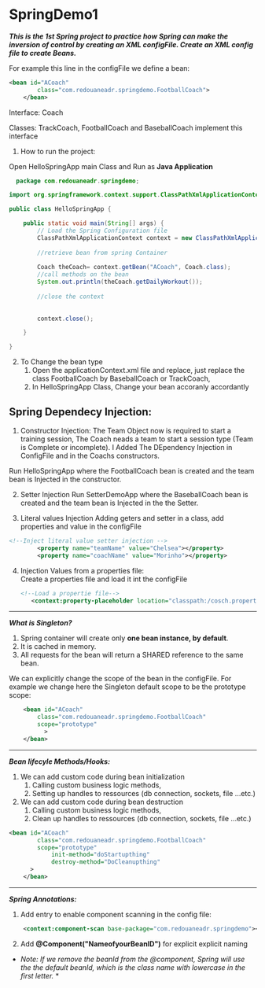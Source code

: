 # SpringDemo1
___This is the 1st Spring project to practice how Spring can make the inversion of control by creating an XML configFile.
Create an XML config file to create Beans.___ 

For example this line in the configFile we define a bean: 
```xml
<bean id="ACoach"
		class="com.redouaneadr.springdemo.FootballCoach">
	</bean>
```
Interface: Coach

Classes: TrackCoach, FootballCoach and BaseballCoach implement this interface

1. How to run the project:

Open HelloSpringApp main Class and Run as **Java Application**


```java
  package com.redouaneadr.springdemo;

import org.springframework.context.support.ClassPathXmlApplicationContext;

public class HelloSpringApp {

	public static void main(String[] args) {
		// Load the Spring Configuration file
		ClassPathXmlApplicationContext context = new ClassPathXmlApplicationContext("applicationContext.xml");
		
		//retrieve bean from spring Container
		
		Coach theCoach= context.getBean("ACoach", Coach.class);
		//call methods on the bean
		System.out.println(theCoach.getDailyWorkout());
		
		//close the context
		
		
		context.close();

	}

}
```



2. To Change the bean type
   1. Open the applicationContext.xml file and replace, just replace the class FootballCoach by BaseballCoach or TrackCoach,
   2. In HelloSpringApp Class, Change your bean accoranly accordantly


## Spring Dependecy Injection:
1. Constructor Injection: 
The Team Object now is required to start a training session, The Coach neads a team to start a session type (Team is Complete or incomplete).
I Added The DEpendency Injection in ConfigFile and in the Coachs constructors.

Run HelloSpringApp where the FootballCoach bean is created and the team bean is Injected in the constructor.


2. Setter Injection
Run SetterDemoApp where the BaseballCoach bean is created and the team bean is Injected in the the Setter.

3. Literal values Injection
Adding geters and setter in a class, add properties and value in the configFile

```xml
<!--Inject literal value setter injection -->
		<property name="teamName" value="Chelsea"></property>
		<property name="coachName" value="Morinho"></property>
```

4. Injection Values from a properties file:		
     Create a properties file and load it int the configFile
     ```xml
	<!--Load a propertie file-->
        <context:property-placeholder location="classpath:/cosch.properties"/>
    ```
***

___What is Singleton?___
1. Spring container will create only **one bean instance, by default**.
2. It is cached in memory.
3. All requests for the bean will return a SHARED reference to the same bean.

We can explicitly change the scope of the bean in the configFile. For example we change here the Singleton default scope to be the prototype scope:

```xml
	<bean id="ACoach"
		class="com.redouaneadr.springdemo.FootballCoach"
		scope="prototype"
	      >
	</bean>
```
		
***

___Bean lifecyle Methods/Hooks:___
1. We can add custom code during bean initialization 
	1. Calling custom business logic methods,
	2. Setting up handles to ressources (db connection, sockets, file ...etc.) 
2. We can add custom code during bean destruction 
	1. Calling custom business logic methods,
	2. Clean up handles to ressources (db connection, sockets, file ...etc.) 
	
```xml
<bean id="ACoach"
		class="com.redouaneadr.springdemo.FootballCoach"
		scope="prototype"
      		init-method="doStartupthing"
      		destroy-method="DoCleanupthing"
      >
	</bean>

```
***

___Spring Annotations:___

1. Add entry to enable component scanning in the config file:
```xml
	<context:component-scan base-package="com.redouaneadr.springdemo"></context:component-scan>
```
2. Add **@Component("NameofyourBeanID")** for explicit explicit naming

* *Note: If we remove the beanId from the @component, Spring will use the the default beanId, which is the class name with lowercase in the first letter.* *
